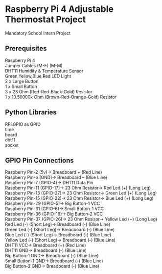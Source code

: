 # Raspberry Pi 4 Adjustable Thermostat Project<br>
Mandatory School Intern Project <br>
## Prerequisites <br>
Raspberry Pi 4 <br>
Jumper Cables (M-F) (M-M) <br>
DHT11 Humidity & Temperature Sensor <br>
Green,Yellow,Blue,Red LED Light <br>
2 x Large Button <br>
1 x Small Button <br>
3 x 23 Ohm (Red-Red-Black-Gold) Resistor <br>
1 x 10.50000k Ohm (Brown-Red-Orange-Gold) Resistor <br>

## Python Libraries <br>
RPi.GPIO as GPIO <br>
time <br>
board <br>
dht11 <br>
socket <br>

## GPIO Pin Connections <br>
Raspberry Pin-2 (5v)-> Breadboard + (Red Line)<br>
Raspberry Pin-6 (GND)-> Breadboard – (Blue Line)<br>
Raspberry Pin-7 (GPIO-4)-> DHT11 Data Pin<br>
Raspberry Pin-11 (GPIO-17)-> 23 Ohm Resistor-> Red Led (+) (Long Leg)<br>
Raspberry Pin-13 (GPIO-27)-> 23 Ohm Resistor-> Green Led (+) (Long Leg)<br>
Raspberry Pin-15 (GPIO-22)-> 23 Ohm Resistor-> Blue Led (+) (Long Leg)<br>
Raspberry Pin-29 (GPIO-5)-> Big Button-1 VCC<br>
Raspberry Pin-31 (GPIO-6)-> Small Button-1 VCC<br>
Raspberry Pin-36 (GPIO-16)-> Big Button-2 VCC<br>
Raspberry Pin-37 (GPIO-26)-> 23 Ohm Resisor-> Yellow Led (+) (Long Leg)<br>
Red Led (-) (Short Leg)-> Breadboard (-) (Blue Line)<br>
Green Led (-) (Short Leg)-> Breadboard (-) (Blue Line)<br>
Blue Led (-) (Short Leg)-> Breadboard (-) (Blue Line)<br>
Yellow Led (-) (Short Leg)-> Breadboard (-) (Blue Line)<br>
DHT11 VCC-> Breadboard (+) (Red Line)<br>
DHT11 GND-> Breadboard (-) (Blue Line)<br>
Big Button-1 GND-> Breadboard (-) (Blue Line)<br>
Small Button-1 GND-> Breadboard (-) (Blue Line)<br>
Big Button-2 GND-> Breadboard (-) (Blue Line)<br>

